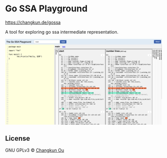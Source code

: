 # Go SSA Playground

https://changkun.de/gossa

A tool for exploring go ssa intermediate representation.

![](./public/assets/screen.png)

## License

GNU GPLv3 &copy; [Changkun Ou](https://changkun.de)